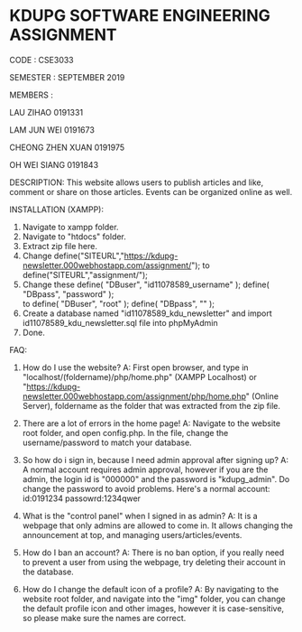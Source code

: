 # KDUPG SOFTWARE ENGINEERING ASSIGNMENT

CODE : CSE3033

SEMESTER : SEPTEMBER 2019

MEMBERS :

LAU ZIHAO 0191331

LAM JUN WEI 0191673

CHEONG ZHEN XUAN 0191975

OH WEI SIANG 0191843

DESCRIPTION:
This website allows users to publish articles and like, comment or share on those articles. Events can be organized online as well.

INSTALLATION (XAMPP):
1. Navigate to xampp folder.
2. Navigate to "htdocs" folder.
3. Extract zip file here.
4. Change define("SITEURL","https://kdupg-newsletter.000webhostapp.com/assignment/"); to
    define("SITEURL","assignment/");
5. Change these
	define( "DBuser", "id11078589_username" );
	define( "DBpass", "password" );    
  to
  define( "DBuser", "root" );
	define( "DBpass", "" );    
6. Create a database named "id11078589_kdu_newsletter" and import id11078589_kdu_newsletter.sql file into phpMyAdmin
7. Done.

FAQ:
1. How do I use the website?
A: First open browser, and type in "localhost/(foldername)/php/home.php" (XAMPP Localhost) or "https://kdupg-newsletter.000webhostapp.com/assignment/php/home.php" (Online Server), foldername as the folder that was extracted from the zip file.

2. There are a lot of errors in the home page!
A: Navigate to the website root folder, and open config.php. In the file, change the username/password to match your database.

3. So how do i sign in, because I need admin approval after signing up?
A: A normal account requires admin approval, however if you are the admin, the login id is "000000" and the password is "kdupg_admin". Do change the password to avoid problems. Here's a normal account: id:0191234  passowrd:1234qwer

4. What is the "control panel" when I signed in as admin?
A: It is a webpage that only admins are allowed to come in. It allows changing the announcement at top, and managing users/articles/events.

5. How do I ban an account?
A: There is no ban option, if you really need to prevent a user from using the webpage, try deleting their account in the database.

6. How do I change the default icon of a profile?
A: By navigating to the website root folder, and navigate into the "img" folder, you can change the default profile icon and other images, however it is case-sensitive, so please make sure the names are correct.

